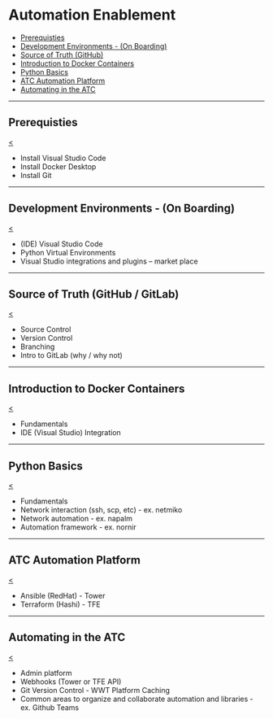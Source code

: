# Automation Enablement

* [Prerequisties](#/1)
* [Development Environments - (On Boarding)](#/2)
* [Source of Truth (GitHub)](#/3)
* [Introduction to Docker Containers](#/4)
* [Python Basics](#/5)
* [ATC Automation Platform](#/6)
* [Automating in the ATC](#/7)

---

## Prerequisties

[<](#/)

* Install Visual Studio Code
* Install Docker Desktop 
* Install Git

---

## Development Environments - (On Boarding)

[<](#/)

* (IDE) Visual Studio Code
* Python Virtual Environments 
* Visual Studio integrations and plugins – market place 

---

## Source of Truth (GitHub / GitLab)

[<](#/)

* Source Control
* Version Control
* Branching
* Intro to GitLab (why / why not)

---

## Introduction to Docker Containers

[<](#/)

* Fundamentals
* IDE (Visual Studio) Integration

---

## Python Basics

[<](#/)

*	Fundamentals 
*	Network interaction (ssh, scp, etc) - ex. netmiko 
*	Network automation - ex. napalm
*	Automation framework - ex. nornir

---

## ATC Automation Platform

[<](#/)

* Ansible (RedHat) - Tower 
* Terraform (Hashi) - TFE

---

## Automating in the ATC

[<](#/)

* Admin platform
* Webhooks (Tower or TFE API)
* Git Version Control - WWT Platform Caching
* Common areas to organize and collaborate automation and libraries - ex. Github Teams
